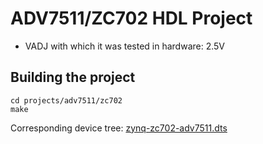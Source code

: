 <!-- no_build_example, no-no-os -->

# ADV7511/ZC702 HDL Project

- VADJ with which it was tested in hardware: 2.5V

## Building the project

```
cd projects/adv7511/zc702
make
```

Corresponding device tree: [zynq-zc702-adv7511.dts](https://github.com/analogdevicesinc/linux/blob/main/arch/arm/boot/dts/xilinx/zynq-zc702-adv7511.dts)
